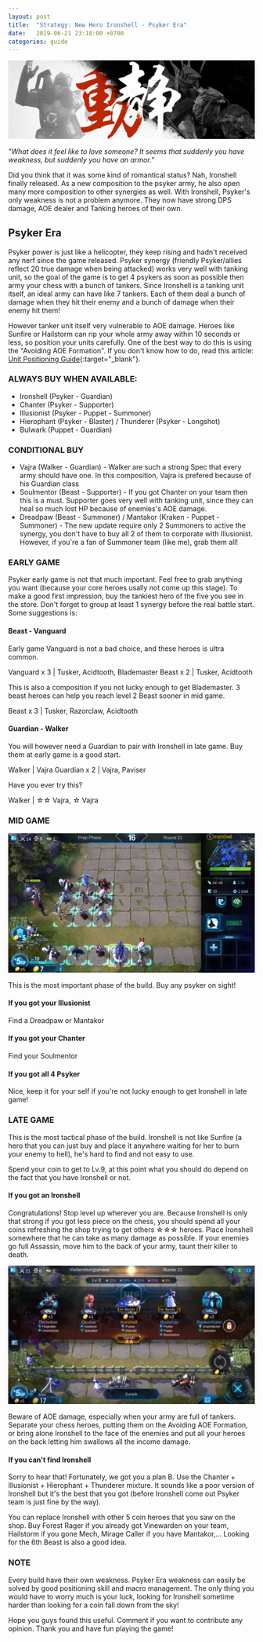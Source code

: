 ```yaml
---
layout: post
title:  "Strategy: New Hero Ironshell - Psyker Era"
date:   2019-06-21 23:18:00 +0700
categories: guide
---
```

![Ironshell](/assets/img/posts/2019-06-21-ironshell.jpg)

*"What does it feel like to love someone? It seems that suddenly you have weakness, but suddenly you have an armor."*

Did you think that it was some kind of romantical status? Nah, Ironshell finally released. As a new composition to the psyker army, he also open many more composition to other synergies as well. With Ironshell, Psyker's only weakness is not a problem anymore. They now have strong DPS damage, AOE dealer and Tanking heroes of their own.

## Psyker Era

Psyker power is just like a helicopter, they keep rising and hadn't received any nerf since the game released. Psyker synergy (friendly Psyker/allies reflect 20 true damage when being attacked) works very well with tanking unit, so the goal of the game is to get 4 psykers as soon as possible then army your chess with a bunch of tankers. Since Ironshell is a tanking unit itself, an ideal army can have like 7 tankers. Each of them deal a bunch of damage when they hit their enemy and a bunch of damage when their enemy hit them!

However tanker unit itself very vulnerable to AOE damage. Heroes like Sunfire or Hailstorm can rip your whole army away within 10 seconds or less, so position your units carefully. One of the best way to do this is using the "Avoiding AOE Formation". If you don't know how to do, read this article: [Unit Positioning Guide](/guide/2019/06/12/unit-positioning-guide.html#avoiding-aoe-mid---late-game){:target="_blank"}.

### ALWAYS BUY WHEN AVAILABLE:
- Ironshell (Psyker - Guardian)
- Chanter (Psyker - Supporter)
- Illusionist (Psyker - Puppet - Summoner)
- Hierophant (Psyker - Blaster) / Thunderer (Psyker - Longshot)
- Bulwark (Puppet - Guardian)

### CONDITIONAL BUY
- Vajra (Walker - Guardian) - Walker are such a strong Spec that every army should have one. In this composition, Vajra is prefered because of his Guardian class
- Soulmentor (Beast - Supporter) - If you got Chanter on your team then this is a must. Supporter goes very well with tanking unit, since they can heal so much lost HP because of enemies's AOE damage.
- Dreadpaw (Beast - Summoner) / Mantakor (Kraken - Puppet - Summoner) - The new update require only 2 Summoners to active the synergy, you don't have to buy all 2 of them to corporate with Illusionist. However, if you're a fan of Summoner team (like me), grab them all!

### EARLY GAME

Psyker early game is not that much important. Feel free to grab anything you want (because your core heroes usally not come up this stage). To make a good first impression, buy the tankiest hero of the five you see in the store. Don't forget to group at least 1 synergy before the real battle start. Some suggestions is:

#### Beast - Vanguard

Early game Vanguard is not a bad choice, and these heroes is ultra common.

Vanguard x 3 | Tusker, Acidtooth, Blademaster
Beast x 2 | Tusker, Acidtooth

This is also a composition if you not lucky enough to get Blademaster. 3 beast heroes can help you reach level 2 Beast sooner in mid game.

Beast x 3 | Tusker, Razorclaw, Acidtooth

#### Guardian - Walker
You will however need a Guardian to pair with Ironshell in late game. Buy them at early game is a good start.

Walker | Vajra
Guardian x 2 | Vajra, Paviser

Have you ever try this?

Walker | ☆☆ Vajra, ☆ Vajra

### MID GAME

![Mid game](/assets/img/posts/2019-06-21-mid-game.png)

This is the most important phase of the build. Buy any psyker on sight!

#### If you got your Illusionist
Find a Dreadpaw or Mantakor

#### If you got your Chanter
Find your Soulmentor

#### If you got all 4 Psyker
Nice, keep it for your self if you're not lucky enough to get Ironshell in late game!

### LATE GAME

This is the most tactical phase of the build. Ironshell is not like Sunfire (a hero that you can just buy and place it anywhere waiting for her to burn your enemy to hell), he's hard to find and not easy to use.

Spend your coin to get to Lv.9, at this point what you should do depend on the fact that you have Ironshell or not.

#### If you got an Ironshell

Congratulations! Stop level up wherever you are. Because Ironshell is only that strong if you got less piece on the chess, you should spend all your coins refreshing the shop trying to get others ☆☆☆ heroes. Place Ironshell somewhere that he can take as many damage as possible. If your enemies go full Assassin, move him to the back of your army, taunt their killer to death.

![Late game](/assets/img/posts/2019-06-21-late-game.png)

Beware of AOE damage, especially when your army are full of tankers. Separate your chess heroes, putting them on the Avoiding AOE Formation, or bring alone Ironshell to the face of the enemies and put all your heroes on the back letting him swallows all the income damage.

#### If you can't find Ironshell

Sorry to hear that! Fortunately, we got you a plan B. Use the Chanter + Illusionist + Hierophant + Thunderer mixture. It sounds like a poor version of Ironshell but it's the best that you got (before Ironshell come out Psyker team is just fine by the way).

You can replace Ironshell with other 5 coin heroes that you saw on the shop. Buy Forest Rager if you already got Vinewarden on your team, Hailstorm if you gone Mech, Mirage Caller if you have Mantakor,... Looking for the 6th Beast is also a good idea.

### NOTE
Every build have their own weakness. Psyker Era weakness can easily be solved by good positioning skill and macro management. The only thing you would have to worry much is your luck, looking for Ironshell sometime harder than looking for a coin fall down from the sky!

Hope you guys found this useful. Comment if you want to contribute any opinion. Thank you and have fun playing the game!